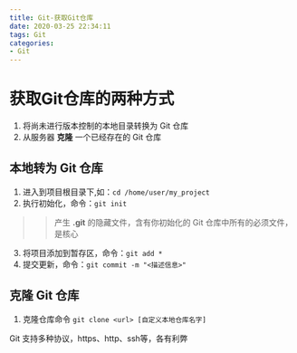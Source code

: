 ```yaml
---
title: Git-获取Git仓库
date: 2020-03-25 22:34:11
tags: Git
categories: 
- Git
---
```


# 获取Git仓库的两种方式

1. 将尚未进行版本控制的本地目录转换为 Git 仓库
2. 从服务器 **克隆** 一个已经存在的 Git 仓库
<!-- more -->
## 本地转为 Git 仓库

1. 进入到项目根目录下,如：`cd /home/user/my_project`
2. 执行初始化，命令：`git init`
>> 产生 **.git** 的隐藏文件，含有你初始化的 Git 仓库中所有的必须文件，是核心
3. 将项目添加到暂存区，命令：`git add *`
4. 提交更新，命令：`git commit -m "<描述信息>"`

##  克隆 Git 仓库

1. 克隆仓库命令 `git clone <url> [自定义本地仓库名字]`

Git 支持多种协议，https、http、ssh等，各有利弊